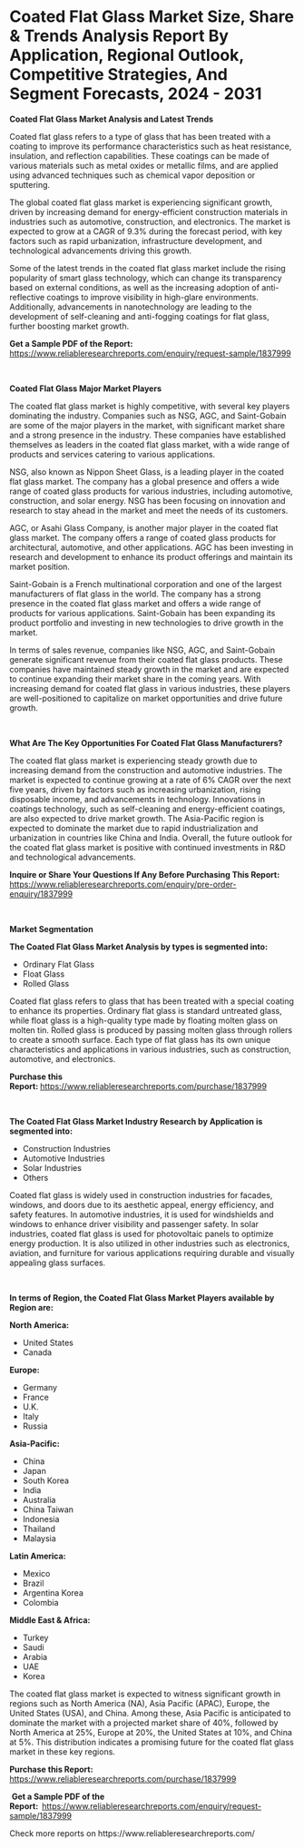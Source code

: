 <p><h1>Coated Flat Glass Market Size, Share & Trends Analysis Report By Application, Regional Outlook, Competitive Strategies, And Segment Forecasts, 2024 - 2031</h1></p><p><strong>Coated Flat Glass Market Analysis and Latest Trends</strong></p>
<p><p>Coated flat glass refers to a type of glass that has been treated with a coating to improve its performance characteristics such as heat resistance, insulation, and reflection capabilities. These coatings can be made of various materials such as metal oxides or metallic films, and are applied using advanced techniques such as chemical vapor deposition or sputtering.</p><p>The global coated flat glass market is experiencing significant growth, driven by increasing demand for energy-efficient construction materials in industries such as automotive, construction, and electronics. The market is expected to grow at a CAGR of 9.3% during the forecast period, with key factors such as rapid urbanization, infrastructure development, and technological advancements driving this growth.</p><p>Some of the latest trends in the coated flat glass market include the rising popularity of smart glass technology, which can change its transparency based on external conditions, as well as the increasing adoption of anti-reflective coatings to improve visibility in high-glare environments. Additionally, advancements in nanotechnology are leading to the development of self-cleaning and anti-fogging coatings for flat glass, further boosting market growth.</p></p>
<p><strong>Get a Sample PDF of the Report:&nbsp;</strong> <a href="https://www.reliableresearchreports.com/enquiry/request-sample/1837999">https://www.reliableresearchreports.com/enquiry/request-sample/1837999</a></p>
<p>&nbsp;</p>
<p><strong>Coated Flat Glass Major Market Players</strong></p>
<p><p>The coated flat glass market is highly competitive, with several key players dominating the industry. Companies such as NSG, AGC, and Saint-Gobain are some of the major players in the market, with significant market share and a strong presence in the industry. These companies have established themselves as leaders in the coated flat glass market, with a wide range of products and services catering to various applications.</p><p>NSG, also known as Nippon Sheet Glass, is a leading player in the coated flat glass market. The company has a global presence and offers a wide range of coated glass products for various industries, including automotive, construction, and solar energy. NSG has been focusing on innovation and research to stay ahead in the market and meet the needs of its customers.</p><p>AGC, or Asahi Glass Company, is another major player in the coated flat glass market. The company offers a range of coated glass products for architectural, automotive, and other applications. AGC has been investing in research and development to enhance its product offerings and maintain its market position.</p><p>Saint-Gobain is a French multinational corporation and one of the largest manufacturers of flat glass in the world. The company has a strong presence in the coated flat glass market and offers a wide range of products for various applications. Saint-Gobain has been expanding its product portfolio and investing in new technologies to drive growth in the market.</p><p>In terms of sales revenue, companies like NSG, AGC, and Saint-Gobain generate significant revenue from their coated flat glass products. These companies have maintained steady growth in the market and are expected to continue expanding their market share in the coming years. With increasing demand for coated flat glass in various industries, these players are well-positioned to capitalize on market opportunities and drive future growth.</p></p>
<p>&nbsp;</p>
<p><strong>What Are The Key Opportunities For Coated Flat Glass Manufacturers?</strong></p>
<p><p>The coated flat glass market is experiencing steady growth due to increasing demand from the construction and automotive industries. The market is expected to continue growing at a rate of 6% CAGR over the next five years, driven by factors such as increasing urbanization, rising disposable income, and advancements in technology. Innovations in coatings technology, such as self-cleaning and energy-efficient coatings, are also expected to drive market growth. The Asia-Pacific region is expected to dominate the market due to rapid industrialization and urbanization in countries like China and India. Overall, the future outlook for the coated flat glass market is positive with continued investments in R&D and technological advancements.</p></p>
<p><strong>Inquire or Share Your Questions If Any Before Purchasing This Report:</strong> <a href="https://www.reliableresearchreports.com/enquiry/pre-order-enquiry/1837999">https://www.reliableresearchreports.com/enquiry/pre-order-enquiry/1837999</a></p>
<p>&nbsp;</p>
<p><strong>Market Segmentation</strong></p>
<p><strong>The Coated Flat Glass Market Analysis by types is segmented into:</strong></p>
<p><ul><li>Ordinary Flat Glass</li><li>Float Glass</li><li>Rolled Glass</li></ul></p>
<p><p>Coated flat glass refers to glass that has been treated with a special coating to enhance its properties. Ordinary flat glass is standard untreated glass, while float glass is a high-quality type made by floating molten glass on molten tin. Rolled glass is produced by passing molten glass through rollers to create a smooth surface. Each type of flat glass has its own unique characteristics and applications in various industries, such as construction, automotive, and electronics.</p></p>
<p><strong>Purchase this Report:&nbsp;</strong><a href="https://www.reliableresearchreports.com/purchase/1837999">https://www.reliableresearchreports.com/purchase/1837999</a></p>
<p>&nbsp;</p>
<p><strong>The Coated Flat Glass Market Industry Research by Application is segmented into:</strong></p>
<p><ul><li>Construction Industries</li><li>Automotive Industries</li><li>Solar Industries</li><li>Others</li></ul></p>
<p><p>Coated flat glass is widely used in construction industries for facades, windows, and doors due to its aesthetic appeal, energy efficiency, and safety features. In automotive industries, it is used for windshields and windows to enhance driver visibility and passenger safety. In solar industries, coated flat glass is used for photovoltaic panels to optimize energy production. It is also utilized in other industries such as electronics, aviation, and furniture for various applications requiring durable and visually appealing glass surfaces.</p></p>
<p>&nbsp;</p>
<p><strong>In terms of Region, the Coated Flat Glass Market Players available by Region are:</strong></p>
<p>
    <p> <strong> North America: </strong>
        <ul>
            <li>United States</li>
            <li>Canada</li>
        </ul>
        </p> 
    <p> <strong> Europe: </strong>
        <ul>
            <li>Germany</li>
            <li>France</li>
            <li>U.K.</li>
            <li>Italy</li>
            <li>Russia</li>
        </ul>
        </p> 
    <p> <strong> Asia-Pacific: </strong>
        <ul>
            <li>China</li>
            <li>Japan</li>
            <li>South Korea</li>
            <li>India</li>
            <li>Australia</li>
            <li>China Taiwan</li>
            <li>Indonesia</li>
            <li>Thailand</li>
            <li>Malaysia</li>
        </ul>
        </p> 
    <p> <strong> Latin America: </strong>
        <ul>
            <li>Mexico</li>
            <li>Brazil</li>
            <li>Argentina Korea</li>
            <li>Colombia</li>
        </ul>
        </p> 
    <p> <strong> Middle East & Africa: </strong>
        <ul>
            <li>Turkey</li>
            <li>Saudi</li>
            <li>Arabia</li>
            <li>UAE</li>
            <li>Korea</li>
        </ul>
    </p>
    </p>
<p><p>The coated flat glass market is expected to witness significant growth in regions such as North America (NA), Asia Pacific (APAC), Europe, the United States (USA), and China. Among these, Asia Pacific is anticipated to dominate the market with a projected market share of 40%, followed by North America at 25%, Europe at 20%, the United States at 10%, and China at 5%. This distribution indicates a promising future for the coated flat glass market in these key regions.</p></p>
<p><strong>Purchase this Report: </strong><a href="https://www.reliableresearchreports.com/purchase/1837999">https://www.reliableresearchreports.com/purchase/1837999</a></p>
<p>&nbsp;<strong>Get a Sample PDF of the Report:&nbsp;&nbsp;</strong><a href="https://www.reliableresearchreports.com/enquiry/request-sample/1837999">https://www.reliableresearchreports.com/enquiry/request-sample/1837999</a></p>
<p><strong></strong></p>
<p>Check more reports on https://www.reliableresearchreports.com/</p>
